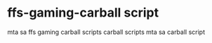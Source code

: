# ffs-gaming-carball script
mta sa
 ffs gaming carball scripts
 carball scripts
 mta sa carball script
